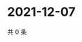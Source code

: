# 2021-12-07

共 0 条

<!-- BEGIN WEIBO -->
<!-- 最后更新时间 Tue Dec 07 2021 04:16:06 GMT+0800 (China Standard Time) -->

<!-- END WEIBO -->
